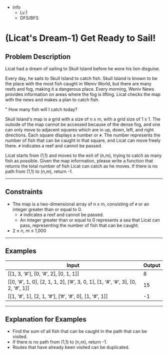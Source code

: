 - info
    - Lv.1
    - DFS/BFS

# (Licat's Dream-1) Get Ready to Sail!

## Problem Description
Licat had a dream of sailing to Skull Island before he wore his lion disguise.

Every day, he sails to Skull Island to catch fish. Skull Island is known to be the place with the most fish caught in Weniv World, but there are many reefs and fog, making it a dangerous place. Every morning, Weniv News provides information on areas where the fog is lifting. Licat checks the map with the news and makes a plan to catch fish.

" How many fish will I catch today?

Skull Island's map is a grid with a size of n x m, with a grid size of 1 x 1. The outside of the map cannot be accessed because of the dense fog, and one can only move to adjacent squares which are in up, down, left, and right directions. Each square displays a number or `#`. The number represents the number of fish that can be caught in that square, and Licat can move freely there. `#` indicates a reef and cannot be passed.

Licat starts from (1,1) and moves to the exit of (n,m), trying to catch as many fish as possible. Given the map information, please write a function that returns the total number of fish Licat can catch as he moves. If there is no path from (1,1) to (n,m), return -1.

---

## Constraints
- The map is a two-dimensional array of n x m, consisting of `#` or an integer greater than or equal to 0.
  - `#` indicates a reef and cannot be passed. 
  - An integer greater than or equal to 0 represents a sea that Licat can pass, representing the number of fish that can be caught. 
- 2 ≤ n, m ≤ 1,000

---

## Examples
| Input | Output |
| --- | --- |
| [[1, 3, ‘#’], [0, ‘#’, 2], [0, 1, 1]] | 8 |
| [[0, ‘#’, 1, 0], [2, 1, 1, 2], [’#’, 3, 0, 1], [1, ‘#’, ‘#’, 3], [0, 2, ‘#’, 1]] | 15 |
| [[1, ‘#’, 1], [2, 1, ‘#’], [’#’, ‘#’, 0], [1, ‘#’, 1]] | -1 |

---

## Explanation for Examples
- Find the sum of all fish that can be caught in the path that can be visited. 
- If there is no path from (1,1) to (n,m), return -1.
- Routes that have already been visited can be duplicated.
